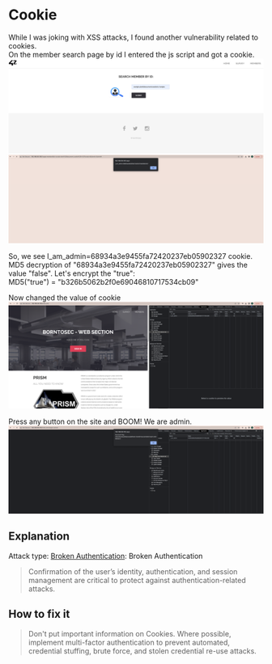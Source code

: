 # Cookie
While I was joking with XSS attacks, I found another vulnerability related to cookies.  
On the member search page by id I entered the js script and got a cookie.  
![xss](./img/xss.png)
![alert](./img/alert.png)

So, we see I_am_admin=68934a3e9455fa72420237eb05902327 cookie.
MD5 decryption of "68934a3e9455fa72420237eb05902327" gives the value "false".
Let's encrypt the "true":  
MD5("true") = "b326b5062b2f0e69046810717534cb09"

Now changed the value of cookie
![changing_cookie](./img/changing_cookie.png)

Press any button on the site and BOOM! We are admin.
![flag](./img/flag.png)

## Explanation
Attack type: [Broken Authentication](https://owasp.org/www-project-top-ten/2017/A2_2017-Broken_Authentication): Broken Authentication
> Confirmation of the user’s identity, authentication, and session management are critical to protect against authentication-related attacks.

## How to fix it
> Don't put important information on Cookies.
> Where possible, implement multi-factor authentication to prevent automated, credential stuffing, brute force, and stolen credential re-use attacks.
